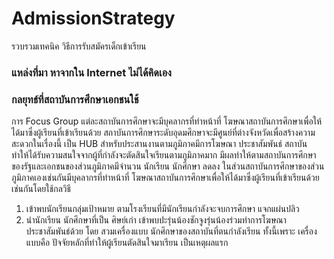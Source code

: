 # AdmissionStrategy
รวบรวมเทคนิค วิธีการรับสมัครเด็กเข้าเรียน
### แหล่งที่มา หาจากใน Internet ไม่ได้คิดเอง 

### กลยุทธ์ที่สถาบันการศึกษาเอกชนใช้
  การ Focus Group    แต่ละสถาบันการศึกษาจะมีบุคลากรที่ทำหน้าที่   โฆษณาสถาบันการศึกษาเพื่อให้ได้มาซึ่งผู้เรียนที่เข้าเรียนด้วย  สถาบันการศึกษาระดับอุดมศึกษาจะมีศูนย์ที่ต่างจังหวัดเพื่อสร้างความสะดวกในเรื่องนี้   เป็น HUB สำหรับประสานงานตามภูมิภาคมีการโฆษณา  ประชาสัมพันธ์   สถาบัน    ทำให้ได้รับความสนใจจากผู้ที่กำลังจะตัดสินใจเรียนตามภูมิภาคมาก   มีผลทำให้ตามสถาบันการศึกษาของรัฐและเอกชนของส่วนภูมิภาคมีจำนวน  นักเรียน   นักศึกษา    ลดลง        ในส่วนสถาบันการศึกษาของส่วนภูมิภาคเองเช่นกันมีบุคลากรที่ทำหน้าที่  โฆษณาสถาบันการศึกษาเพื่อให้ได้มาซึ่งผู้เรียนที่เข้าเรียนด้วยเช่นกันโดยใช้กลวิธี
  1. เข้าพบนักเรียนกลุ่มเป้าหมาย ตามโรงเรียนที่มีนักเรียนกำลังจะจบการศึกษา     แจกแผ่นปลิว
  1. นำนักเรียน  นักศึกษาที่เป็น  ศิษย์เก่า   เข้าพบปะรุ่นน้องชักจูงรุ่นน้องร่วมทำการโฆษณา  ประชาสัมพันธ์ด้วย   โดย  สวมเครื่องแบบ  นักศึกษาของสถาบันที่ตนกำลังเรียน   ทั้งนี้เพราะ  เครื่องแบบคือ  ปัจจัยหลักที่ทำให้ผู้เรียนตัดสินใจมาเรียน    เป็นเหตุผลแรก 
